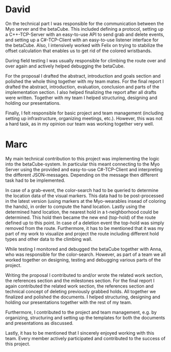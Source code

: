 # David

On the technical part I was responsible for the communication between the Myo server and the betaCube.
This included defining a protocol,
    setting up a C++-TCP-Server with an easy-to-use API to send grab and delete events,
    and setting up a C#-TCP-Client with an easy-to-use listener interface for the betaCube. 
Also, I intensively worked with Felix on trying to stabilize the offset calculation that enables us to get rid of the colored wristbands.

During field testing I was usually responsible for climbing the route over and over again
    and actively helped debugging the betaCube.

For the proposal I drafted the abstract, introduction and goals section and polished the whole thing together with my team mates.
For the final report I drafted the abstract, introduction, evaluation, conclusion and parts of the implementation section.
I also helped finalizing the report after all drafts were written.
Together with my team I helped structuring, designing and holding our presentations.

Finally, I felt responsible for basic project and team management (including setting up infrastructure, organizing meetings, etc.).
However, this was not a hard task, as in my opinion our team was working together very well.

# Marc

My main technical contribution to this project was implementing the logic into the betaCube-system. 
In particular this meant connecting to the Myo Server using the provided and easy-to-use C#-TCP-Client and interpreting the different JSON-messages.
Depending on the message then different task had to be implemented. 

In case of a grab-event, the color-search had to be queried to determine the location data of the visual markers.
This data had to be post-processed in the latest version (using markers at the Myo-wearables insead of coloring the hands), in order to compute the hand location.
Lastly using the determined hand location, the nearest hold in a t-neighborhood could be determined. 
This hold then became the new end (top-hold) of the route defined up to this point. 
In case of a deletion event the top-hold was simply removed from the route. 
Furthermore, it has to be mentioned that it was my part of my work to visualize and project the route including different hold types and other data to the climbing wall. 

While testing I monitored and debugged the betaCube together with Anna, who was responsible for the color-search. 
However, as part of a team we all worked together on designing, testing and debugging various parts of the project.

Writing the proposal I contributed to and/or wrote the related work section, the references section and the milestones section. 
For the final report I again contributed the related work section, the references section and technical concept of deleting previously grabbed holds. 
All together we finalized and polished the documents. 
I helped structuring, designing and holding our presentations together with the rest of my team.

Furthermore, I contributed to the project and team management, e.g. by organizing, structuring and setting up the templates for both the documents and presentations as discussed.

Lastly, it has to be mentioned that I sincerely enjoyed working with this team. 
Every member actively participated and contributed to the success of this project.
